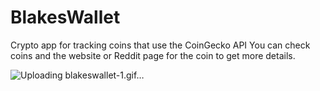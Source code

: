 # BlakesWallet
Crypto app for tracking coins that use the CoinGecko API
You can check coins and the website or Reddit page for the coin to get more details.

![Uploading blakeswallet-1.gif…]()
